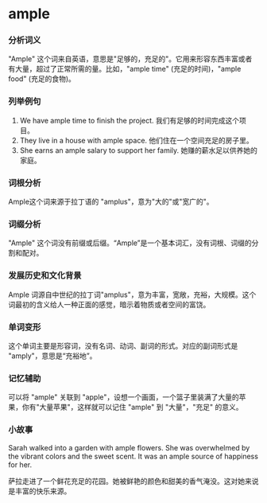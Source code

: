 # ample

### 分析词义

  

"Ample" 这个词来自英语，意思是"足够的，充足的"。它用来形容东西丰富或者有大量，超过了正常所需的量。比如，"ample time" (充足的时间)，"ample food" (充足的食物)。

  

### 列举例句

  

1.  We have ample time to finish the project. 我们有足够的时间完成这个项目。
2.  They live in a house with ample space. 他们住在一个空间充足的房子里。
3.  She earns an ample salary to support her family. 她赚的薪水足以供养她的家庭。

  

### 词根分析

  

Ample这个词来源于拉丁语的 "amplus"，意为"大的"或"宽广的"。

  

### 词缀分析

  

"Ample" 这个词没有前缀或后缀。“Ample”是一个基本词汇，没有词根、词缀的分割和配对。

  

### 发展历史和文化背景

  

Ample 词源自中世纪的拉丁词"amplus"，意为丰富，宽敞，充裕，大规模。这个词最初的含义给人一种正面的感觉，暗示着物质或者空间的富饶。

  

### 单词变形

  

这个单词主要是形容词，没有名词、动词、副词的形式。对应的副词形式是 "amply"，意思是“充裕地”。

  

### 记忆辅助

  

可以将 "ample" 关联到 "apple"，设想一个画面，一个篮子里装满了大量的苹果，你有"大量苹果"，这样就可以记住 "ample" 到 "大量"，"充足" 的意义。

  

### 小故事

  

Sarah walked into a garden with ample flowers. She was overwhelmed by the vibrant colors and the sweet scent. It was an ample source of happiness for her.

  

萨拉走进了一个鲜花充足的花园。她被鲜艳的颜色和甜美的香气淹没。这对她来说是丰富的快乐来源。
